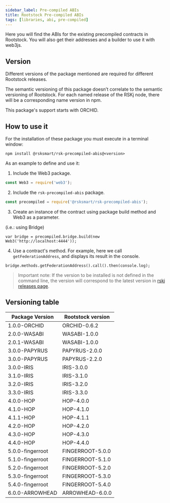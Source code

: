 ```yaml
---
sidebar_label: Pre-compiled ABIs
title: Rootstock Pre-compiled ABIs
tags: [libraries, abi, pre-compiled]
---
```




Here you will find the ABIs for the existing precompiled contracts in Rootstock. You will also get their addresses and a builder to use it with web3js.

## Version

Different versions of the package mentioned are required for different Rootstock releases.

The semantic versioning of this package doesn’t correlate to the semantic versioning of Rootstock. For each named release of the RSKj node, there will be a corresponding name version in npm.

This package's support starts with ORCHID.

## How to use it

For the installation of these package you must execute in a terminal window:

```shell
npm install @rsksmart/rsk-precompiled-abis@<version>
```

As an example to define and use it:

1) Include the Web3 package.

```javascript
const Web3 = require('web3');
```

2) Include the `rsk-precompiled-abis` package.

```javascript
const precompiled = require('@rsksmart/rsk-precompiled-abis');
```

3) Create an instance of the contract using package build method and Web3 as a parameter.

(i.e.: using Bridge)

```shell
var bridge = precompiled.bridge.build(new Web3('http://localhost:4444'));
```

4) Use a contract's method. For example, here we call `getFederationAddress`, and displays its result in the console.

```shell
bridge.methods.getFederationAddress().call().then(console.log);
```

> Important note:
> If the version to be installed is not defined in the command line, the version will correspond to the latest version in [rskj releases page](https://github.com/rsksmart/reproducible-builds/tree/master/rskj).

## Versioning table

| Package Version | Rootstock version   |
|-----------------|---------------|
| 1.0.0-ORCHID    | ORCHID-0.6.2  |
| 2.0.0-WASABI    | WASABI-1.0.0  |
| 2.0.1-WASABI    | WASABI-1.0.0  |
| 3.0.0-PAPYRUS   | PAPYRUS-2.0.0 |
| 3.0.0-PAPYRUS   | PAPYRUS-2.2.0 |
| 3.0.0-IRIS      | IRIS-3.0.0    |
| 3.1.0-IRIS      | IRIS-3.1.0    |
| 3.2.0-IRIS      | IRIS-3.2.0    |
| 3.3.0-IRIS      | IRIS-3.3.0    |
| 4.0.0-HOP       | HOP-4.0.0    |
| 4.1.0-HOP       | HOP-4.1.0    |
| 4.1.1-HOP       | HOP-4.1.1    |
| 4.2.0-HOP       | HOP-4.2.0    |
| 4.3.0-HOP       | HOP-4.3.0    |
| 4.4.0-HOP       | HOP-4.4.0    |
| 5.0.0-fingerroot | FINGERROOT-5.0.0 |
| 5.1.0-fingerroot | FINGERROOT-5.1.0 |
| 5.2.0-fingerroot | FINGERROOT-5.2.0 |
| 5.3.0-fingerroot | FINGERROOT-5.3.0 |
| 5.4.0-fingerroot | FINGERROOT-5.4.0 |
| 6.0.0-ARROWHEAD | ARROWHEAD-6.0.0 |